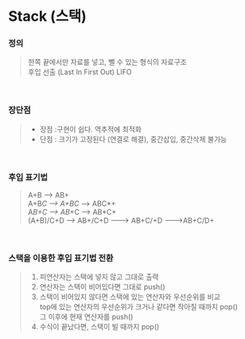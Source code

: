 # Stack (스택)
### 정의
> 한쪽 끝에서만 자료를 넣고, 뺄 수 있는 형식의 자료구조 <br/>
> 후입 선출 (Last In First Out) LIFO <br/>

<br/>

### 장단점
> * 장점 :구현이 쉽다. 역추적에 최적화
> * 단점 : 크기가 고정된다 (연결로 해결), 중간삽입, 중간삭제 불가능 <br/>

<br/>

### 후입 표기법
> A+B --> AB+ <br/>
> A+B*C --> A+BC* --> ABC*+ <br/>
> A*B+C --> AB*+C --> AB*C+ <br/> 
> (A+B)/C+D --> AB+/C+D ---> AB+C/+D --->AB+C/D+ <br/>

<br/>

### 스택을 이용한 후입 표기법 전환
> 1. 피연산자는 스택에 넣지 않고 그대로 출력 <br/>
> 2. 연산자는 스택이 비어있다면 그대로 push() <br/>
> 3. 	스택이 비어있지 않다면 스택에 있는 연산자와 우선순위를 비교 <br/>
> top에 있는 연산자의 우선순위가 크거나 같다면 작아질 때까지 pop() <br/>
> 그 이후에 현재 연산자를 push() <br/>
> 4. 수식이 끝났다면, 스택이 빌 때까지 pop() <br/>

